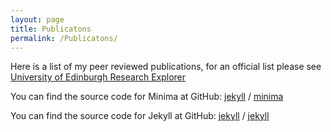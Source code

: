 ```yaml
---
layout: page
title: Publicatons
permalink: /Publicatons/
---
```


Here is a list of my peer reviewed publications, for an official list please see [University of Edinburgh Research Explorer](https://www.research.ed.ac.uk/en/persons/luke-smallman)

You can find the source code for Minima at GitHub:
[jekyll][jekyll-organization] /
[minima](https://github.com/jekyll/minima)

You can find the source code for Jekyll at GitHub:
[jekyll][jekyll-organization] /
[jekyll](https://github.com/jekyll/jekyll)


[jekyll-organization]: https://github.com/jekyll
